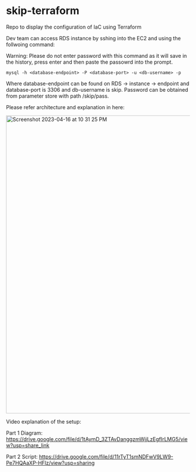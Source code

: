 # skip-terraform
Repo to display the configuration of IaC using Terraform

Dev team can access RDS instance by sshing into the EC2 and using the follwoing command:

Warning: Please do not enter password with this command as it will save in the history, press enter and then paste the passowrd into the prompt.
```
mysql -h <database-endpoint> -P <database-port> -u <db-username> -p
```
Where database-endpoint can be found on RDS -> instance -> endpoint and database-port is 3306 and db-username is skip. Password can be obtained from parameter store with path /skip/pass. 

Please refer architecture and explanation in here:

<img width="816" alt="Screenshot 2023-04-16 at 10 31 25 PM" src="https://user-images.githubusercontent.com/20404165/232389710-d1f26bf1-be37-40f1-9b71-b56f5b205426.png">

Video explanation of the setup:

Part 1 Diagram: https://drive.google.com/file/d/1tAymD_3ZTAvDanggzmWjjLzEgfIrLMG5/view?usp=share_link

Part 2 Script: https://drive.google.com/file/d/11rTyT1smNDFwV9LW9-Pe7HQAaXP-HFlz/view?usp=sharing
